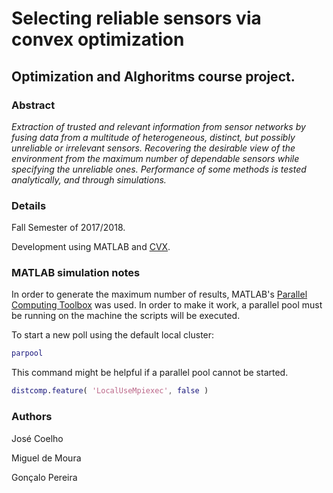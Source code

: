 # Selecting reliable sensors via convex optimization

## Optimization and Alghoritms course project.

### Abstract
*Extraction of trusted and relevant information from sensor networks by fusing data from a multitude of heterogeneous, distinct, but possibly unreliable or irrelevant sensors. Recovering the desirable view of the environment from the maximum number of dependable sensors while specifying the unreliable ones. Performance of some methods is tested analytically, and through simulations.*

### Details
Fall Semester of 2017/2018.

Development using MATLAB and [CVX].

### MATLAB simulation notes
In order to generate the maximum number of results, MATLAB's [Parallel Computing Toolbox] was used. In order to make it work, a parallel pool must be running on the machine the scripts will be executed.

To start a new poll using the default local cluster:
```matlab
parpool
```

This command might be helpful if a parallel pool cannot be started.

```matlab
distcomp.feature( 'LocalUseMpiexec', false )
```

### Authors
José Coelho

Miguel de Moura

Gonçalo Pereira

   [CVX]: <http://cvxr.com/>
   [Parallel Computing Toolbox]: <https://www.mathworks.com/products/parallel-computing.html/>